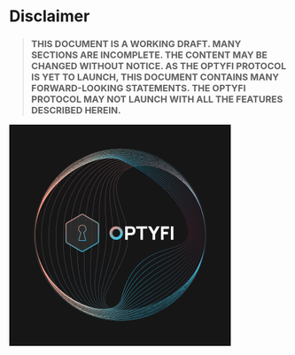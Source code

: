 # Disclaimer

> ### THIS DOCUMENT IS A WORKING DRAFT. MANY SECTIONS ARE INCOMPLETE. THE CONTENT MAY BE CHANGED WITHOUT NOTICE. AS THE OPTYFI PROTOCOL IS YET TO LAUNCH, THIS DOCUMENT CONTAINS MANY FORWARD-LOOKING STATEMENTS. THE OPTYFI PROTOCOL MAY NOT LAUNCH WITH ALL THE FEATURES DESCRIBED HEREIN.

![](.gitbook/assets/twitter-profile-image.png)

